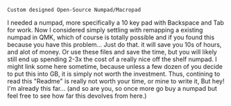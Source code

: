 	Custom designed Open-Source Numpad/Macropad
I needed a numpad, more specifically a 10 key pad with Backspace and Tab for work. Now I considered simply settling with remapping a existing numpad in QMK, which of course is totally possible and if you found this because you have this problem... Just do that. it will save you 10s of hours, and alot of money. Or use these files and save the time, but you will likely still end up spending 2-3x the cost of a really nice off the shelf numpad. I might link some here sometime, because unless a few dozen of you decide to put this into GB, it is simply not worth the investment. Thus, contining to read this "Readme" is really not worth your time, or mine to write it, But hey! I'm already this far... (and so are you, so once more go buy a numpad but feel free to see how far this devolves from here.)

